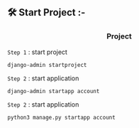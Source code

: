 ## 🛠️ Start Project :-

<h3 align="center"> Project </h3>

`Step 1` : start project

```
django-admin startproject
```

`Step 2` : start application

```
django-admin startapp account
```

`Step 2` : start application

```
python3 manage.py startapp account
```
